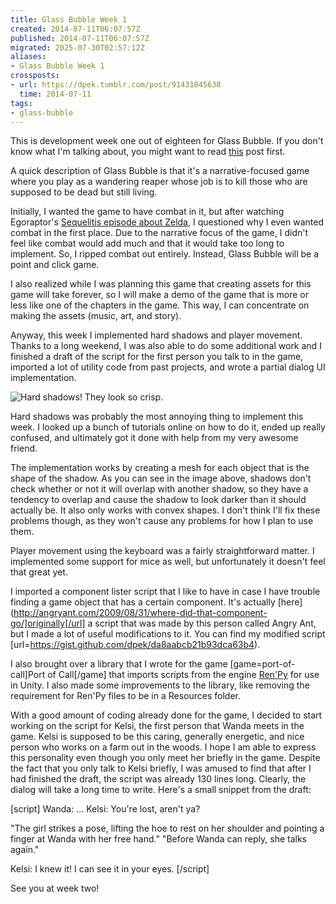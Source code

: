 ```yaml
---
title: Glass Bubble Week 1
created: 2014-07-11T06:07:57Z
published: 2014-07-11T06:07:57Z
migrated: 2025-07-30T02:57:12Z
aliases:
- Glass Bubble Week 1
crossposts:
- url: https://dpek.tumblr.com/post/91431045638
  time: 2014-07-11
tags:
- glass-bubble
---
```


This is development week one out of eighteen for Glass Bubble. If you don't know what I'm talking about, you might want to read [this](20140709052533.md) post first.

A quick description of Glass Bubble is that it's a narrative-focused game where you play as a wandering reaper whose job is to kill those who are supposed to be dead but still living.

Initially, I wanted the game to have combat in it, but after watching Egoraptor's [Sequelitis episode about Zelda](https://www.youtube.com/watch?v=XOC3vixnj_0), I questioned why I even wanted combat in the first place. Due to the narrative focus of the game, I didn't feel like combat would add much and that it would take too long to implement. So, I ripped combat out entirely. Instead, Glass Bubble will be a point and click game.

I also realized while I was planning this game that creating assets for this game will take forever, so I will make a demo of the game that is more or less like one of the chapters in the game. This way, I can concentrate on making the assets (music, art, and story).

Anyway, this week I implemented hard shadows and player movement. Thanks to a long weekend, I was also able to do some additional work and I finished a draft of the script for the first person you talk to in the game, imported a lot of utility code from past projects, and wrote a partial dialog UI implementation.

![Hard shadows! They look so crisp.](20140711060757-glass-bubble-hard-shadows.png)

Hard shadows was probably the most annoying thing to implement this week. I looked up a bunch of tutorials online on how to do it, ended up really confused, and ultimately got it done with help from my very awesome friend.

The implementation works by creating a mesh for each object that is the shape of the shadow. As you can see in the image above, shadows don't check whether or not it will overlap with another shadow, so they have a tendency to overlap and cause the shadow to look darker than it should actually be. It also only works with convex shapes. I don't think I'll fix these problems though, as they won't cause any problems for how I plan to use them.

Player movement using the keyboard was a fairly straightforward matter. I implemented some support for mice as well, but unfortunately it doesn't feel that great yet.

I imported a component lister script that I like to have in case I have trouble finding a game object that has a certain component. It's actually [here](http://angryant.com/2009/08/31/where-did-that-component-go/]originally[/url] a script that was made by this person called Angry Ant, but I made a lot of useful modifications to it. You can find my modified script [url=https://gist.github.com/dpek/da8aabcb21b93dca63b4).

I also brought over a library that I wrote for the game [game=port-of-call]Port of Call[/game] that imports scripts from the engine [Ren'Py](http://www.renpy.org/) for use in Unity. I also made some improvements to the library, like removing the requirement for Ren'Py files to be in a Resources folder.

With a good amount of coding already done for the game, I decided to start working on the script for Kelsi, the first person that Wanda meets in the game. Kelsi is supposed to be this caring, generally energetic, and nice person who works on a farm out in the woods. I hope I am able to express this personality even though you only meet her briefly in the game. Despite the fact that you only talk to Kelsi briefly, I was amused to find that after I had finished the draft, the script was already 130 lines long. Clearly, the dialog will take a long time to write. Here's a small snippet from the draft:

[script]
Wanda: ...
Kelsi: You're lost, aren't ya?

"The girl strikes a pose, lifting the hoe to rest on her shoulder and pointing a finger at Wanda with her free hand."
"Before Wanda can reply, she talks again."

Kelsi: I knew it! I can see it in your eyes.
[/script]

See you at week two!
